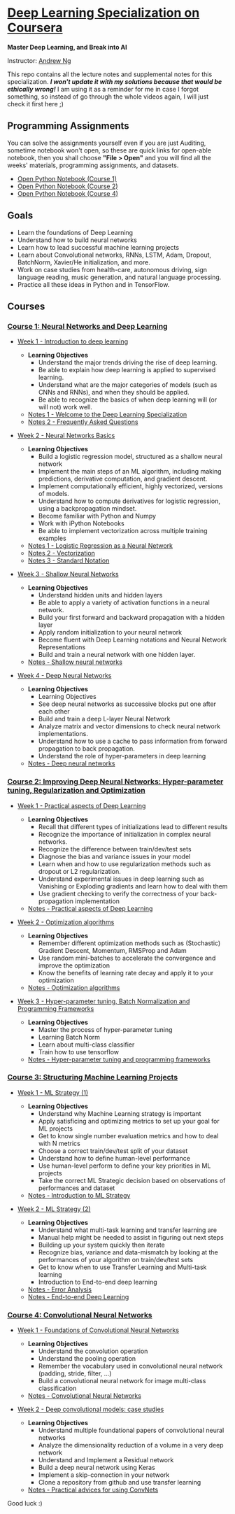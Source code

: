# [Deep Learning Specialization on Coursera](https://www.coursera.org/specializations/deep-learning)

**Master Deep Learning, and Break into AI**

Instructor: [Andrew Ng](http://www.andrewng.org/)

This repo contains all the lecture notes and supplemental notes for this specialization. ***I won't update it with my solutions because that would be ethically wrong!*** I am using it as a reminder for me in case I forgot something, so instead of go through the whole videos again, I will just check it first here ;)

## Programming Assignments
You can solve the assignments yourself even if you are just Auditing, sometime notebook won't open, so these are quick links for open-able notebook, then you shall choose **"File > Open"** and you will find all the weeks' materials, programming assignments, and datasets.
- [Open Python Notebook (Course 1)](https://www.coursera.org/learn/neural-networks-deep-learning/notebook/Zh0CU/python-basics-with-numpy-optional)
- [Open Python Notebook (Course 2)](https://www.coursera.org/learn/deep-neural-network/notebook/UAwhh/regularization)
- [Open Python Notebook (Course 4)](https://www.coursera.org/learn/convolutional-neural-networks/notebook/7XDi8/convolutional-model-step-by-step)


## Goals
- Learn the foundations of Deep Learning
- Understand how to build neural networks
- Learn how to lead successful machine learning projects
- Learn about Convolutional networks, RNNs, LSTM, Adam, Dropout, BatchNorm, Xavier/He initialization, and more.
- Work on case studies from health-care, autonomous driving, sign language reading, music generation, and natural language processing.
- Practice all these ideas in Python and in TensorFlow.


## Courses
### [Course 1: Neural Networks and Deep Learning](https://github.com/ahmedhamdy90/deep-learning-specialization-coursera/tree/master/01-Neural-Networks-and-Deep-Learning)
  
  - [Week 1 - Introduction to deep learning](https://github.com/ahmedhamdy90/deep-learning-specialization-coursera/tree/master/01-Neural-Networks-and-Deep-Learning/week1)
    - **Learning Objectives**
      - Understand the major trends driving the rise of deep learning.
      - Be able to explain how deep learning is applied to supervised learning.
      - Understand what are the major categories of models (such as CNNs and RNNs), and when they should be applied.
      - Be able to recognize the basics of when deep learning will (or will not) work well.
    - [Notes 1 - Welcome to the Deep Learning Specialization](https://github.com/ahmedhamdy90/deep-learning-specialization-coursera/blob/master/01-Neural-Networks-and-Deep-Learning/week1/Welcome-to-the-Deep-Learning-Specialization.md)
    - [Notes 2 - Frequently Asked Questions](https://github.com/ahmedhamdy90/deep-learning-specialization-coursera/blob/master/01-Neural-Networks-and-Deep-Learning/week1/Frequently-Asked-Questions_Coursera.md)
  
  - [Week 2 - Neural Networks Basics](https://github.com/ahmedhamdy90/deep-learning-specialization-coursera/tree/master/01-Neural-Networks-and-Deep-Learning/week2)
    - **Learning Objectives**
      - Build a logistic regression model, structured as a shallow neural network
      - Implement the main steps of an ML algorithm, including making predictions, derivative computation, and gradient descent.
      - Implement computationally efficient, highly vectorized, versions of models.
      - Understand how to compute derivatives for logistic regression, using a backpropagation mindset.
      - Become familiar with Python and Numpy
      - Work with iPython Notebooks
      - Be able to implement vectorization across multiple training examples
    - [Notes 1 - Logistic Regression as a Neural Network](https://github.com/ahmedhamdy90/deep-learning-specialization-coursera/blob/master/01-Neural-Networks-and-Deep-Learning/week2/01-Logistic-Regression-as-a-Neural-Network.ipynb)
    - [Notes 2 - Vectorization](https://github.com/ahmedhamdy90/deep-learning-specialization-coursera/blob/master/01-Neural-Networks-and-Deep-Learning/week2/02-vectorization.ipynb)
    - [Notes 3 - Standard Notation](https://github.com/ahmedhamdy90/deep-learning-specialization-coursera/tree/master/01-Neural-Networks-and-Deep-Learning/week2/standard-notation.pdf)

  - [Week 3 - Shallow Neural Networks](https://github.com/ahmedhamdy90/deep-learning-specialization-coursera/tree/master/01-Neural-Networks-and-Deep-Learning/week3)
    - **Learning Objectives**
      - Understand hidden units and hidden layers
      - Be able to apply a variety of activation functions in a neural network.
      - Build your first forward and backward propagation with a hidden layer
      - Apply random initialization to your neural network
      - Become fluent with Deep Learning notations and Neural Network Representations
      - Build and train a neural network with one hidden layer.
    - [Notes - Shallow neural networks](https://github.com/ahmedhamdy90/deep-learning-specialization-coursera/blob/master/01-Neural-Networks-and-Deep-Learning/week3/shallow-neural-network.ipynb)
      
  - [Week 4 - Deep Neural Networks](https://github.com/ahmedhamdy90/deep-learning-specialization-coursera/tree/master/01-Neural-Networks-and-Deep-Learning/week4)
    - **Learning Objectives**
      - Learning Objectives
      - See deep neural networks as successive blocks put one after each other
      - Build and train a deep L-layer Neural Network
      - Analyze matrix and vector dimensions to check neural network implementations.
      - Understand how to use a cache to pass information from forward propagation to back propagation.
      - Understand the role of hyper-parameters in deep learning
    - [Notes - Deep neural networks](https://github.com/ahmedhamdy90/deep-learning-specialization-coursera/blob/master/01-Neural-Networks-and-Deep-Learning/week4/deep-neural-networks.ipynb)
    
    
### [Course 2: Improving Deep Neural Networks: Hyper-parameter tuning, Regularization and Optimization](https://github.com/ahmedhamdy90/deep-learning-specialization-coursera/tree/master/02-Improving-Deep-Neural-Networks)

  - [Week 1 - Practical aspects of Deep Learning](https://github.com/ahmedhamdy90/deep-learning-specialization-coursera/tree/master/02-Improving-Deep-Neural-Networks/week5)
    - **Learning Objectives**
      - Recall that different types of initializations lead to different results
      - Recognize the importance of initialization in complex neural networks.
      - Recognize the difference between train/dev/test sets
      - Diagnose the bias and variance issues in your model
      - Learn when and how to use regularization methods such as dropout or L2 regularization.
      - Understand experimental issues in deep learning such as Vanishing or Exploding gradients and learn how to deal with them
      - Use gradient checking to verify the correctness of your back-propagation implementation
    - [Notes - Practical aspects of Deep Learning](https://github.com/ahmedhamdy90/deep-learning-specialization-coursera/blob/master/02-Improving-Deep-Neural-Networks/week5/Practical-aspects-of-Deep-Learning.ipynb)

  - [Week 2 - Optimization algorithms](https://github.com/ahmedhamdy90/deep-learning-specialization-coursera/tree/master/02-Improving-Deep-Neural-Networks/week6)
    - **Learning Objectives**
      - Remember different optimization methods such as (Stochastic) Gradient Descent, Momentum, RMSProp and Adam
      - Use random mini-batches to accelerate the convergence and improve the optimization
      - Know the benefits of learning rate decay and apply it to your optimization
    - [Notes - Optimization algorithms](https://github.com/ahmedhamdy90/deep-learning-specialization-coursera/blob/master/02-Improving-Deep-Neural-Networks/week6/optimization-algoritihms.ipynb)

  - [Week 3 - Hyper-parameter tuning, Batch Normalization and Programming Frameworks](https://github.com/ahmedhamdy90/deep-learning-specialization-coursera/tree/master/02-Improving-Deep-Neural-Networks/week7)
    - **Learning Objectives**
    	- Master the process of hyper-parameter tuning
      - Learning Batch Norm
      - Learn about multi-class classifier
      - Train how to use tensorflow
    - [Notes - Hyper-parameter tuning and programming frameworks](https://github.com/ahmedhamdy90/deep-learning-specialization-coursera/blob/master/02-Improving-Deep-Neural-Networks/week7/hyperparameter-tuning-and-programming-frameworks.ipynb)


### [Course 3: Structuring Machine Learning Projects](https://github.com/ahmedhamdy90/deep-learning-specialization-coursera/tree/master/03-Structuring-Machine-Learning-Projects)

  - [Week 1 - ML Strategy (1)](https://github.com/ahmedhamdy90/deep-learning-specialization-coursera/tree/master/03-Structuring-Machine-Learning-Projects/week8)
    - **Learning Objectives**
      - Understand why Machine Learning strategy is important
      - Apply satisficing and optimizing metrics to set up your goal for ML projects
      - Get to know single number evaluation metrics and how to deal with N metrics
      - Choose a correct train/dev/test split of your dataset
      - Understand how to define human-level performance
      - Use human-level perform to define your key priorities in ML projects
      - Take the correct ML Strategic decision based on observations of performances and dataset
    - [Notes - Introduction to ML Strategy](https://github.com/ahmedhamdy90/deep-learning-specialization-coursera/blob/master/03-Structuring-Machine-Learning-Projects/week8/introduction-to-ML-strategy.md)

  - [Week 2 - ML Strategy (2)](https://github.com/ahmedhamdy90/deep-learning-specialization-coursera/tree/master/03-Structuring-Machine-Learning-Projects/week9)
    - **Learning Objectives**
      - Understand what multi-task learning and transfer learning are
      - Manual help might be needed to assist in figuring out next steps
      - Building up your system quickly then iterate
      - Recognize bias, variance and data-mismatch by looking at the performances of your algorithm on train/dev/test sets
      - Get to know when to use Transfer Learning and Multi-task learning
      - Introduction to End-to-end deep learning
    - [Notes - Error Analysis](https://github.com/ahmedhamdy90/deep-learning-specialization-coursera/tree/master/03-Structuring-Machine-Learning-Projects/week9/error-analysis.md)
    - [Notes - End-to-end Deep Learning](https://github.com/ahmedhamdy90/deep-learning-specialization-coursera/tree/master/03-Structuring-Machine-Learning-Projects/week9/What_is_end_to_end_deep_learning.pdf)


### [Course 4: Convolutional Neural Networks](https://github.com/ahmedhamdy90/deep-learning-specialization-coursera/tree/master/04-Convolutional-Neural-Networks)

  - [Week 1 - Foundations of Convolutional Neural Networks](https://github.com/ahmedhamdy90/deep-learning-specialization-coursera/tree/master/04-Convolutional-Neural-Networks/week10)
    - **Learning Objectives**
      - Understand the convolution operation
      - Understand the pooling operation
      - Remember the vocabulary used in convolutional neural network (padding, stride, filter, ...)
      - Build a convolutional neural network for image multi-class classification
    - [Notes - Convolutional Neural Networks](https://github.com/ahmedhamdy90/deep-learning-specialization-coursera/blob/master/04-Convolutional-Neural-Networks/week10/Convolutional-Neural-Networks.md)

  - [Week 2 - Deep convolutional models: case studies](https://github.com/ahmedhamdy90/deep-learning-specialization-coursera/tree/master/04-Convolutional-Neural-Networks/week11)
    - **Learning Objectives**
      - Understand multiple foundational papers of convolutional neural networks
      - Analyze the dimensionality reduction of a volume in a very deep network
      - Understand and Implement a Residual network
      - Build a deep neural network using Keras
      - Implement a skip-connection in your network
      - Clone a repository from github and use transfer learning
    - [Notes - Practical advices for using ConvNets](https://github.com/ahmedhamdy90/deep-learning-specialization-coursera/blob/master/04-Convolutional-Neural-Networks/week11/Practical-advices-for-using-ConvNets.md)


Good luck :)



